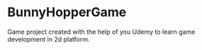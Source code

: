 # BunnyHopperGame
Game project created with the help of you Udemy to learn game development in 2d platform.
